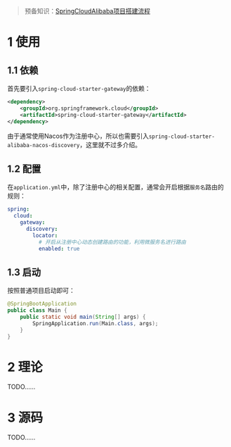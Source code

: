 > 预备知识：[SpringCloudAlibaba项目搭建流程](https://www.cnblogs.com/Xianhuii/p/17111321.html)
# 1 使用
## 1.1 依赖
首先要引入`spring-cloud-starter-gateway`的依赖：
```xml
<dependency>  
    <groupId>org.springframework.cloud</groupId>  
    <artifactId>spring-cloud-starter-gateway</artifactId>  
</dependency>
```

由于通常使用Nacos作为注册中心，所以也需要引入`spring-cloud-starter-alibaba-nacos-discovery`，这里就不过多介绍。

## 1.2 配置
在`application.yml`中，除了注册中心的相关配置，通常会开启根据`服务名`路由的规则：
```yml
spring:
  cloud:
    gateway:  
      discovery:  
        locator:  
          # 开启从注册中心动态创建路由的功能，利用微服务名进行路由  
          enabled: true
```

## 1.3 启动
按照普通项目启动即可：
```java
@SpringBootApplication  
public class Main {  
    public static void main(String[] args) {  
        SpringApplication.run(Main.class, args);  
    }  
}
```

# 2 理论
TODO……

# 3 源码
TODO……